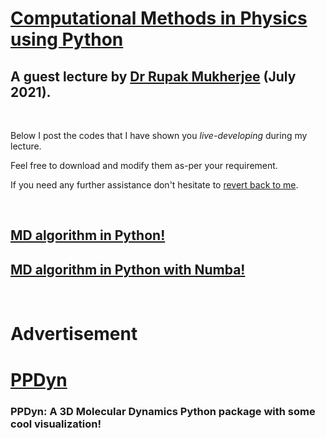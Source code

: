 # [Computational Methods in Physics using Python](https://comppy.iiita.ac.in/)

## A guest lecture by [Dr Rupak Mukherjee](https://github.com/RupakMukherjee) (July 2021).

<br/>

Below I post the codes that I have shown you *live-developing* during my lecture. 

Feel free to download and modify them as-per your requirement. 

If you need any further assistance don't hesitate to [revert back to me](mailto:rupakm@princeton.edu).

<br/>

## [MD algorithm in Python!](verlet.py)

## [MD algorithm in Python with Numba!](verlet_numba.py)

<br/>

# Advertisement

# [PPDyn](https://pypi.org/project/PPDyn/)

### PPDyn: A 3D Molecular Dynamics Python package with some cool visualization!

<br/><br/>
